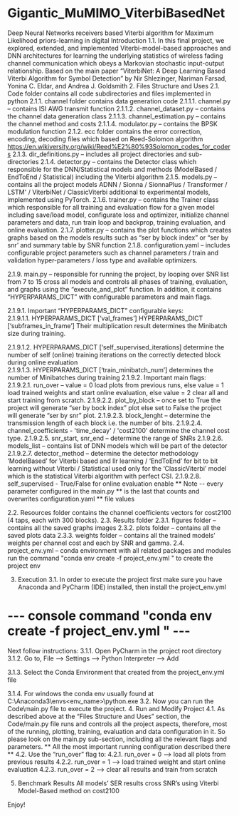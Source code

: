# Gigantic_MuMIMO_ViterbiBasedNet
Deep Neural Networks receivers based Viterbi algorithm for Maximum Likelihood priors-learning in digital 
Introduction 
1.1. In this final project, we explored, extended, and implemented Viterbi-model-based approaches and DNN architectures for learning the underlying statistics of wireless fading channel communication which obeys a Markovian stochastic input-output relationship.
Based on the main paper “ViterbiNet: A Deep Learning Based Viterbi Algorithm for Symbol Detection” by Nir Shlezinger, Nariman Farsad, Yonina C. Eldar, and Andrea J. Goldsmith
2. Files Structure and Uses
2.1. Code folder contains all code subdirectories and files implemented in python 
2.1.1. channel folder contains data generation code
2.1.1.1. channel.py – contains ISI AWG transmit function
2.1.1.2. channel_dataset.py – contains the channel data generation class
2.1.1.3. channel_estimation.py – contains the channel method and costs 
2.1.1.4. modulator.py – contains the BPSK modulation function
2.1.2. ecc folder contains the error correction, encoding, decoding files which based on Reed-Solomon algorithm
https://en.wikiversity.org/wiki/Reed%E2%80%93Solomon_codes_for_coders
2.1.3. dir_definitions.py – includes all project directories and sub-directories 
2.1.4. detector.py – contains the Detector class which responsible for the DNN/Statistical models and methods (ModelBased / EndToEnd / Statistical) including the Viterbi algorithm 
2.1.5. models.py – contains all the project models ADNN / Sionna / SionnaPlus / Transformer / LSTM' / ViterbiNet / ClassicViterbi additional to experimental models, implemented using PyTorch.
2.1.6. trainer.py – contains the Trainer class which responsible for all training and evaluation flow for a given model including save/load model, configurate loss and optimizer, initialize channel parameters and data, run train loop and backprop, training evaluation, and online evaluation.
2.1.7. plotter.py – contains the plot functions which creates graphs based on the models results such as “ser by block index” or “ser by snr’ and summary table by SNR function
2.1.8. configuration.yaml – includes configurable project parameters such as channel parameters /  train and validation hyper-parameters / loss type and available optimizers.



2.1.9. main.py – responsible for running the project, by looping over SNR list from 7 to 15 cross all models and controls all phases of training, evaluation, and graphs using the “execute_and_plot” function.
In addition, it contains “HYPERPARAMS_DICT” with configurable parameters and main flags.


2.1.9.1. Important “HYPERPARAMS_DICT” configurable keys:	
2.1.9.1.1. HYPERPARAMS_DICT [‘val_frames’] HYPERPARAMS_DICT [‘subframes_in_frame’]
Their multiplication result determines the Minibatch size during training.

2.1.9.1.2. HYPERPARAMS_DICT [‘self_supervised_iterations]
determine the number of self (online) training iterations on the correctly detected block during online evaluation  
2.1.9.1.3. HYPERPARAMS_DICT [‘train_minibatch_num’]
determines the number of Minibatches during training
2.1.9.2. Important main flags:
2.1.9.2.1. run_over –  value = 0 load plots from previous runs, else value = 1 load trained weights and start online evaluation, else value = 2  clear all and start training  from scratch.
2.1.9.2.2. plot_by_block – once set to True the project will generate “ser by bock index” plot else set to False the project will generate “ser by snr” plot.
2.1.9.2.3. block_lenght – determine the transmission length of each block i.e. the number of bits.
2.1.9.2.4. channel_coefficients - 'time_decay' / 'cost2100' determine the channel cost type.
2.1.9.2.5. snr_start, snr_end – determine the range of SNRs
2.1.9.2.6. models_list – contains list of DNN models which will be part of the detector 
2.1.9.2.7. detector_method – determine the detector methodology ‘ModelBased’ for Viterbi based and llr learning / ‘EndToEnd’ for bit to bit learning without Viterbi   / Statistical used only for the ‘ClassicViterbi’ model which is the statistical Viterbi algorithm with perfect CSI.
2.1.9.2.8. self_supervised  - True/False for online evaluation enable
** Note -- every parameter configured in the main.py
** is the last that counts and overwrites configuration.yaml
** file values


2.2. Resources folder contains the channel coefficients vectors for cost2100 (4 taps, each with 300 blocks).
2.3. Results folder 
2.3.1. figures folder – contains all the saved graphs images
2.3.2. plots folder – contains all the saved plots data
2.3.3. weights folder – contains all the trained models’ weights per channel cost and each by SNR and gamma.
2.4. project_env.yml – conda environment with all related packages and modules 
run the command "conda env create -f project_env.yml " to create the project env

3. Execution
3.1. In order to execute the project first make sure you have Anaconda and PyCharm (IDE) installed, then install the project_env.yml 
# --- console command "conda env create -f project_env.yml " --- #
Next follow instructions:
3.1.1. Open PyCharm in the project root directory
3.1.2. Go to, File --> Settings --> Python Interpreter --> Add 

3.1.3. Select the Conda Environment that created from the project_env.yml file

3.1.4. For windows the conda env usually found at
C:\Anaconda3\envs\<env_name>\python.exe
3.2. Now you can run the Code\main.py file to execute the project.
4. Run and Modify Project
4.1. As described above at the “Files Structure and Uses” section, the Code/main.py file runs and controls all the project aspects, therefore, most of the running, plotting, training, evaluation and data configuration in it. So please look on the main.py sub-section, including all the relevant flags and parameters.
** All the most important running configuration described there **
4.2. Use the “run_over” flag to:
4.2.1. run_over  = 0 --> load all plots from previous results 
4.2.2. run_over  = 1 --> load trained weight and start online evaluation
4.2.3. run_over  = 2 --> clear all results and train from scratch 



















5. Benchmark Results
All models’ SER results cross SNR’s using Viterbi Model-Based method on cost2100 
	


Enjoy!
